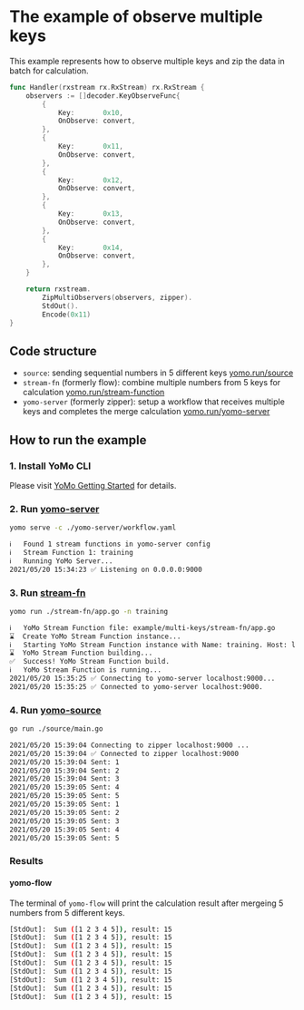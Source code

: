# The example of observe multiple keys

This example represents how to observe multiple keys and zip the data in batch for calculation.

```go
func Handler(rxstream rx.RxStream) rx.RxStream {
	observers := []decoder.KeyObserveFunc{
		{
			Key:       0x10,
			OnObserve: convert,
		},
		{
			Key:       0x11,
			OnObserve: convert,
		},
		{
			Key:       0x12,
			OnObserve: convert,
		},
		{
			Key:       0x13,
			OnObserve: convert,
		},
		{
			Key:       0x14,
			OnObserve: convert,
		},
	}

	return rxstream.
		ZipMultiObservers(observers, zipper).
		StdOut().
		Encode(0x11)
}
```

## Code structure

+ `source`: sending sequential numbers in 5 different keys [yomo.run/source](https://yomo.run/source)
+ `stream-fn` (formerly flow): combine multiple numbers from 5 keys for calculation [yomo.run/stream-function](https://yomo.run/flow)
+ `yomo-server` (formerly zipper): setup a workflow that receives multiple keys and completes the merge calculation [yomo.run/yomo-server](https://yomo.run/zipper)

## How to run the example

### 1. Install YoMo CLI

Please visit [YoMo Getting Started](https://github.com/yomorun/yomo#1-install-cli) for details.

### 2. Run [yomo-server](https://yomo.run/zipper)

```bash
yomo serve -c ./yomo-server/workflow.yaml

ℹ️   Found 1 stream functions in yomo-server config
ℹ️   Stream Function 1: training
ℹ️   Running YoMo Server...
2021/05/20 15:34:23 ✅ Listening on 0.0.0.0:9000
```

### 3. Run [stream-fn](https://yomo.run/flow)

```bash
yomo run ./stream-fn/app.go -n training

ℹ️   YoMo Stream Function file: example/multi-keys/stream-fn/app.go
⌛  Create YoMo Stream Function instance...
ℹ️   Starting YoMo Stream Function instance with Name: training. Host: localhost. Port: 9000.
⌛  YoMo Stream Function building...
✅  Success! YoMo Stream Function build.
ℹ️   YoMo Stream Function is running...
2021/05/20 15:35:25 ✅ Connecting to yomo-server localhost:9000...
2021/05/20 15:35:25 ✅ Connected to yomo-server localhost:9000.
```

### 4. Run [yomo-source](https://yomo.run/source)

```bash
go run ./source/main.go

2021/05/20 15:39:04 Connecting to zipper localhost:9000 ...
2021/05/20 15:39:04 ✅ Connected to zipper localhost:9000
2021/05/20 15:39:04 Sent: 1
2021/05/20 15:39:04 Sent: 2
2021/05/20 15:39:04 Sent: 3
2021/05/20 15:39:05 Sent: 4
2021/05/20 15:39:05 Sent: 5
2021/05/20 15:39:05 Sent: 1
2021/05/20 15:39:05 Sent: 2
2021/05/20 15:39:05 Sent: 3
2021/05/20 15:39:05 Sent: 4
2021/05/20 15:39:05 Sent: 5
```

### Results

#### yomo-flow

The terminal of `yomo-flow` will print the calculation result after mergeing 5 numbers from 5 different keys.

```bash
[StdOut]:  Sum ([1 2 3 4 5]), result: 15
[StdOut]:  Sum ([1 2 3 4 5]), result: 15
[StdOut]:  Sum ([1 2 3 4 5]), result: 15
[StdOut]:  Sum ([1 2 3 4 5]), result: 15
[StdOut]:  Sum ([1 2 3 4 5]), result: 15
[StdOut]:  Sum ([1 2 3 4 5]), result: 15
[StdOut]:  Sum ([1 2 3 4 5]), result: 15
[StdOut]:  Sum ([1 2 3 4 5]), result: 15
[StdOut]:  Sum ([1 2 3 4 5]), result: 15
```
